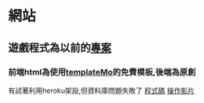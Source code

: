 # 網站

## 遊戲程式為以前的[專案](https://github.com/zhengyucen/wp109b/blob/main/finaltest.md )

### 前端html為使用[templateMo](https://templatemo.com/about)的免費模板,後端為原創 
有試著利用heroku架設,但資料庫問題失敗了
[程式碼](https://github.com/zhengyucen/ws110a/tree/master/hw/%E7%B6%B2%E7%AB%99)
[操作影片](https://drive.google.com/file/d/1Xw8D1BdoozIJH6Z9tf4L0VHDwk_28rAd/view?usp=sharing)


